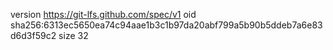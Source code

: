 version https://git-lfs.github.com/spec/v1
oid sha256:6313ec5650ea74c94aae1b3c1b97da20abf799a5b90b5ddeb7a6e83d6d3f59c2
size 32
